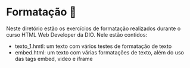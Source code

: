 # Formatação 🎨

Neste diretório estão os exercícios de formatação realizados durante o curso HTML Web Developer da DIO. Nele estão contidos:

- texto_1.hmtl: um texto com vários testes de formatação de texto
- embed.html: um texto com várias formatações de texto, além do uso das tags embed, video e iframe
